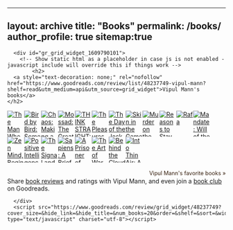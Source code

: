    ---
layout: archive
title: "Books"
permalink: /books/
author_profile: true
sitemap:true
---
   <style type="text/css" media="screen">
        .gr_grid_container {
          /* customize grid container div here. eg: width: 500px; */
        }

        .gr_grid_book_container {
          /* customize book cover container div here */
          float: left;
          width: 39px;
          height: 60px;
          padding: 0px 0px;
          overflow: hidden;
        }
      </style>
      <div id="gr_grid_widget_1609790101">
        <!-- Show static html as a placeholder in case js is not enabled - javascript include will override this if things work -->
            <h2>
      <a style="text-decoration: none;" rel="nofollow" href="https://www.goodreads.com/review/list/48237749-vipul-mann?shelf=read&utm_medium=api&utm_source=grid_widget">Vipul Mann's books</a>
    </h2>
  <div class="gr_grid_container">
    <div class="gr_grid_book_container"><a title="The Man Who Solved the Market: How Jim Simons Launched the Quant Revolution" rel="nofollow" href="https://www.goodreads.com/book/show/43889703-the-man-who-solved-the-market"><img alt="The Man Who Solved the Market: How Jim Simons Launched the Quant Revolution" border="0" src="https://i.gr-assets.com/images/S/compressed.photo.goodreads.com/books/1567623099l/43889703._SY75_.jpg" /></a></div>
    <div class="gr_grid_book_container"><a title="Bird by Bird: Some Instructions on Writing and Life" rel="nofollow" href="https://www.goodreads.com/book/show/12543.Bird_by_Bird"><img alt="Bird by Bird: Some Instructions on Writing and Life" border="0" src="https://i.gr-assets.com/images/S/compressed.photo.goodreads.com/books/1394996112l/12543._SY75_.jpg" /></a></div>
    <div class="gr_grid_book_container"><a title="Chaos: Making a New Science" rel="nofollow" href="https://www.goodreads.com/book/show/64582.Chaos"><img alt="Chaos: Making a New Science" border="0" src="https://i.gr-assets.com/images/S/compressed.photo.goodreads.com/books/1327941595l/64582._SY75_.jpg" /></a></div>
    <div class="gr_grid_book_container"><a title="Mossad: The Greatest Missions of the Israeli Secret Service" rel="nofollow" href="https://www.goodreads.com/book/show/13623874-mossad"><img alt="Mossad: The Greatest Missions of the Israeli Secret Service" border="0" src="https://i.gr-assets.com/images/S/compressed.photo.goodreads.com/books/1347981678l/13623874._SY75_.jpg" /></a></div>
    <div class="gr_grid_book_container"><a title="THINK STRAIGHT: Change Your Thoughts, Change Your Life" rel="nofollow" href="https://www.goodreads.com/book/show/36640169-think-straight"><img alt="THINK STRAIGHT: Change Your Thoughts, Change Your Life" border="0" src="https://i.gr-assets.com/images/S/compressed.photo.goodreads.com/books/1511333835l/36640169._SY75_.jpg" /></a></div>
    <div class="gr_grid_book_container"><a title="The Pleasures of the Damned" rel="nofollow" href="https://www.goodreads.com/book/show/220682.The_Pleasures_of_the_Damned"><img alt="The Pleasures of the Damned" border="0" src="https://i.gr-assets.com/images/S/compressed.photo.goodreads.com/books/1388548147l/220682._SY75_.jpg" /></a></div>
    <div class="gr_grid_book_container"><a title="The Day of the Jackal" rel="nofollow" href="https://www.goodreads.com/book/show/540020.The_Day_of_the_Jackal"><img alt="The Day of the Jackal" border="0" src="https://i.gr-assets.com/images/S/compressed.photo.goodreads.com/books/1405364996l/540020._SY75_.jpg" /></a></div>
    <div class="gr_grid_book_container"><a title="Skin in the Game: Hidden Asymmetries in Daily Life" rel="nofollow" href="https://www.goodreads.com/book/show/36507099-skin-in-the-game"><img alt="Skin in the Game: Hidden Asymmetries in Daily Life" border="0" src="https://i.gr-assets.com/images/S/compressed.photo.goodreads.com/books/1509420883l/36507099._SY75_.jpg" /></a></div>
    <div class="gr_grid_book_container"><a title="Murder on the Orient Express (Hercule Poirot, #10)" rel="nofollow" href="https://www.goodreads.com/book/show/853510.Murder_on_the_Orient_Express"><img alt="Murder on the Orient Express" border="0" src="https://i.gr-assets.com/images/S/compressed.photo.goodreads.com/books/1486131451l/853510._SY75_.jpg" /></a></div>
    <div class="gr_grid_book_container"><a title="Reasons to Stay Alive" rel="nofollow" href="https://www.goodreads.com/book/show/23363874-reasons-to-stay-alive"><img alt="Reasons to Stay Alive" border="0" src="https://i.gr-assets.com/images/S/compressed.photo.goodreads.com/books/1418674667l/23363874._SX50_.jpg" /></a></div>
    <div class="gr_grid_book_container"><a title="Rafa" rel="nofollow" href="https://www.goodreads.com/book/show/10746419-rafa"><img alt="Rafa" border="0" src="https://i.gr-assets.com/images/S/compressed.photo.goodreads.com/books/1442800017l/10746419._SY75_.jpg" /></a></div>
    <div class="gr_grid_book_container"><a title="Mandate: Will of the People" rel="nofollow" href="https://www.goodreads.com/book/show/24995272-mandate"><img alt="Mandate: Will of the People" border="0" src="https://i.gr-assets.com/images/S/compressed.photo.goodreads.com/books/1424626438l/24995272._SY75_.jpg" /></a></div>
    <div class="gr_grid_book_container"><a title="Zen Mind, Beginner's Mind: Informal Talks on Zen Meditation and Practice" rel="nofollow" href="https://www.goodreads.com/book/show/402843.Zen_Mind_Beginner_s_Mind"><img alt="Zen Mind, Beginner's Mind: Informal Talks on Zen Meditation and Practice" border="0" src="https://i.gr-assets.com/images/S/compressed.photo.goodreads.com/books/1392992935l/402843._SY75_.jpg" /></a></div>
    <div class="gr_grid_book_container"><a title="Positive Intelligence: Why Only 20% of Teams and Individuals Achieve Their True Potential and How You Can Achieve Yours" rel="nofollow" href="https://www.goodreads.com/book/show/13221308-positive-intelligence"><img alt="Positive Intelligence: Why Only 20% of Teams and Individuals Achieve Their True Potential and How You Can Achieve Yours" border="0" src="https://i.gr-assets.com/images/S/compressed.photo.goodreads.com/books/1344719507l/13221308._SX50_.jpg" /></a></div>
    <div class="gr_grid_book_container"><a title="The Signal and the Noise: Why So Many Predictions Fail—But Some Don't" rel="nofollow" href="https://www.goodreads.com/book/show/13588394-the-signal-and-the-noise"><img alt="The Signal and the Noise: Why So Many Predictions Fail—But Some Don't" border="0" src="https://i.gr-assets.com/images/S/compressed.photo.goodreads.com/books/1355058876l/13588394._SY75_.jpg" /></a></div>
    <div class="gr_grid_book_container"><a title="Sapiens: A Brief History of Humankind" rel="nofollow" href="https://www.goodreads.com/book/show/23692271-sapiens"><img alt="Sapiens: A Brief History of Humankind" border="0" src="https://i.gr-assets.com/images/S/compressed.photo.goodreads.com/books/1595674533l/23692271._SY75_.jpg" /></a></div>
    <div class="gr_grid_book_container"><a title="A Prisoner of Birth" rel="nofollow" href="https://www.goodreads.com/book/show/1611988.A_Prisoner_of_Birth"><img alt="A Prisoner of Birth" border="0" src="https://i.gr-assets.com/images/S/compressed.photo.goodreads.com/books/1442339900l/1611988._SX50_.jpg" /></a></div>
    <div class="gr_grid_book_container"><a title="The Art of War" rel="nofollow" href="https://www.goodreads.com/book/show/10534.The_Art_of_War"><img alt="The Art of War" border="0" src="https://i.gr-assets.com/images/S/compressed.photo.goodreads.com/books/1453417993l/10534._SY75_.jpg" /></a></div>
    <div class="gr_grid_book_container"><a title="Behind the Cloud: The Untold Story of How Salesforce.com Went from Idea to Billion-Dollar Company-And Revolutionized an Industry" rel="nofollow" href="https://www.goodreads.com/book/show/6659874-behind-the-cloud"><img alt="Behind the Cloud: The Untold Story of How Salesforce.com Went from Idea to Billion-Dollar Company-And Revolutionized an Industry" border="0" src="https://i.gr-assets.com/images/S/compressed.photo.goodreads.com/books/1347488145l/6659874._SX50_.jpg" /></a></div>
    <div class="gr_grid_book_container"><a title="Into Thin Air: A Personal Account of the Mount Everest Disaster" rel="nofollow" href="https://www.goodreads.com/book/show/1898.Into_Thin_Air"><img alt="Into Thin Air: A Personal Account of the Mount Everest Disaster" border="0" src="https://i.gr-assets.com/images/S/compressed.photo.goodreads.com/books/1463384482l/1898._SX50_.jpg" /></a></div>
    <br style="clear: both"/><br/><a class="gr_grid_branding" style="font-size: .9em; color: #382110; text-decoration: none; float: right; clear: both" rel="nofollow" href="https://www.goodreads.com/user/show/48237749-vipul-mann">Vipul Mann's favorite books »</a>
  <noscript><br/>Share <a rel="nofollow" href="/">book reviews</a> and ratings with Vipul Mann, and even join a <a rel="nofollow" href="/group">book club</a> on Goodreads.</noscript>
  </div>

      </div>
      <script src="https://www.goodreads.com/review/grid_widget/48237749?cover_size=&hide_link=&hide_title=&num_books=20&order=&shelf=&sort=&widget_id=1609790101" type="text/javascript" charset="utf-8"></script>
